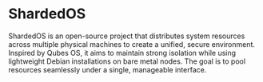 # ShardedOS
ShardedOS is an open-source project that distributes system resources across multiple physical machines to create a unified, secure environment. Inspired by Qubes OS, it aims to maintain strong isolation while using lightweight Debian installations on bare metal nodes. The goal is to pool resources seamlessly under a single, manageable interface.
